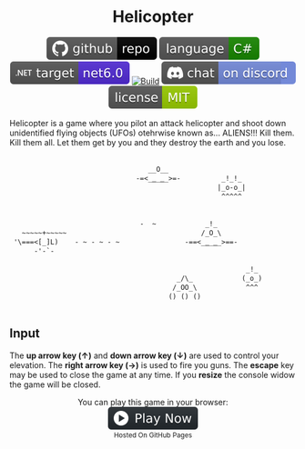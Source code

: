 <h1 align="center">
	Helicopter
</h1>

<p align="center">
	<a href="https://github.com/ZacharyPatten/dotnet-console-games" alt="GitHub repo"><img alt="flat" src="../../.github/resources/github-repo-black.svg"></a>
	<a href="https://docs.microsoft.com/en-us/dotnet/csharp/" alt="GitHub repo"><img alt="Language C#" src="../../.github/resources/language-csharp.svg"></a>
	<a href="https://dotnet.microsoft.com/download"><img src="../../.github/resources/dotnet-badge.svg" title="Target Framework" alt="Target Framework"></a>
	<a href="https://github.com/ZacharyPatten/dotnet-console-games/actions"><img src="https://github.com/ZacharyPatten/dotnet-console-games/workflows/Helicopter%20Build/badge.svg" title="Goto Build" alt="Build"></a>
	<a href="https://discord.gg/4XbQbwF" alt="Discord"><img src="../../.github/resources/discord-badge.svg" title="Go To Discord Server" alt="Discord"/></a>
	<a href="../../LICENSE" alt="license"><img src="../../.github/resources/license-MIT-green.svg" /></a>
</p>

Helicopter is a game where you pilot an attack helicopter and shoot down unidentified flying objects (UFOs) otehrwise known as... ALIENS!!! Kill them. Kill them all. Let them get by you and they destroy the earth and you lose.

```

                                  __O__
                               -=<_‗_‗_>=-          _!_!_
                                                   |_o-o_|
                                                    ^^^^^
                                                  
                                                   
                                -  ~            _!_
   ~~~~~+~~~~~                                 /_O_\
 '\===<[_]L)    - ~ - ~ - ~                -==<_‗_‗_>==-
      -'-`-

                                                          _!_
                                         _/\_            (_o_)
                                        /_OO_\            ^^^
                                       () () ()


```

## Input

The **up arrow key (↑)** and **down arrow key (↓)** are used to control your elevation. The **right arrow key (→)** is used to fire you guns. The **escape** key may be used to close the game at any time. If you **resize** the console widow the game will be closed.

<p align="center">
	You can play this game in your browser:
	<br />
	<a href="https://zacharypatten.github.io/dotnet-console-games/Helicopter" alt="Play Now">
		<sub><img height="40"src="../../.github/resources/play-badge.svg" title="Play Now" alt="Play Now"/></sub>
	</a>
	<br />
	<sup>Hosted On GitHub Pages</sup>
</p>
